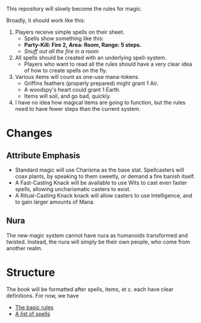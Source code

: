 
This repository will slowly become the rules for magic.

Broadly, it should work like this:

1. Players receive simple spells on their sheet.
    * Spells show something like this:
    * **Party-Kill: Fire 2, Area: Room, Range: 5 steps.**
    * *Snuff out all the fire in a room*
2. All spells should be created with an underlying spell-system.
    * Players who want to read all the rules should have a very clear idea of how to create spells on the fly.
3. Various items will count as one-use mana-tokens.
    * Griffins feathers (properly prepared) might grant 1 Air.
    * A woodspy's heart could grant 1 Earth.
    * Items will soil, and go bad, quickly.
4. I have no idea how magical items are going to function, but the rules need to have fewer steps than the current system.

# Changes

## Attribute Emphasis

- Standard magic will use Charisma as the base stat. Spellcasters will coax plants, by speaking to them sweetly, or demand a fire banish itself.
- A Fast-Casting Knack will be available to use Wits to cast even faster spells, allowing uncharismatic casters to exist.
- A Ritual-Casting Knack knack will allow casters to use Intelligence, and to gain larger amounts of Mana.

## Nura

The new magic system cannot have nura as humanoids transformed and twisted.
Instead, the nura will simply be their own people, who come from another realm.

# Structure

The book will be formatted after spells, items, et c. each have clear definitions.
For now, we have

- [The basic rules](rules.md)
- [A list of spells](spell_list.md)
